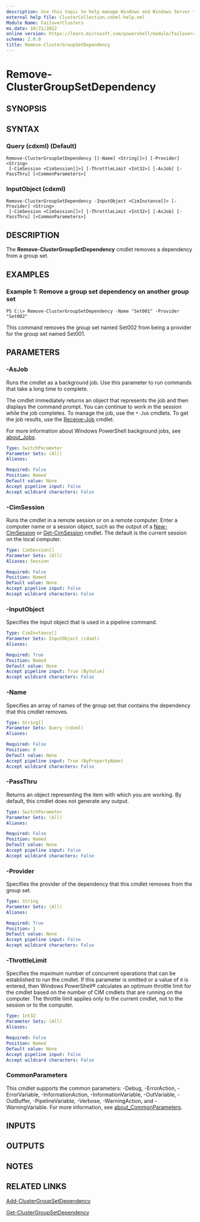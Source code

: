 ```yaml
---
description: Use this topic to help manage Windows and Windows Server technologies with Windows PowerShell.
external help file: ClusterCollection.cdxml-help.xml
Module Name: FailoverClusters
ms.date: 10/21/2022
online version: https://learn.microsoft.com/powershell/module/failoverclusters/remove-clustergroupsetdependency?view=windowsserver2022-ps&wt.mc_id=ps-gethelp
schema: 2.0.0
title: Remove-ClusterGroupSetDependency
---
```


# Remove-ClusterGroupSetDependency

## SYNOPSIS
## SYNTAX

### Query (cdxml) (Default)

```
Remove-ClusterGroupSetDependency [[-Name] <String[]>] [-Provider] <String>
 [-CimSession <CimSession[]>] [-ThrottleLimit <Int32>] [-AsJob] [-PassThru] [<CommonParameters>]
```

### InputObject (cdxml)

```
Remove-ClusterGroupSetDependency -InputObject <CimInstance[]> [-Provider] <String>
 [-CimSession <CimSession[]>] [-ThrottleLimit <Int32>] [-AsJob] [-PassThru] [<CommonParameters>]
```

## DESCRIPTION

The **Remove-ClusterGroupSetDependency** cmdlet removes a dependency from a group set.

## EXAMPLES

### Example 1: Remove a group set dependency on another group set

```
PS C:\> Remove-ClusterGroupSetDependency -Name "Set001" -Provider "Set002"
```

This command removes the group set named Set002 from being a provider for the group set named
Set001.

## PARAMETERS

### -AsJob

Runs the cmdlet as a background job. Use this parameter to run commands that take a long time to
complete.

The cmdlet immediately returns an object that represents the job and then displays the command
prompt. You can continue to work in the session while the job completes. To manage the job, use the
`*-Job` cmdlets. To get the job results, use the
[Receive-Job](https://go.microsoft.com/fwlink/?LinkID=113372) cmdlet.

For more information about Windows PowerShell background jobs, see
[about_Jobs](https://go.microsoft.com/fwlink/?LinkID=113251).

```yaml
Type: SwitchParameter
Parameter Sets: (All)
Aliases: 

Required: False
Position: Named
Default value: None
Accept pipeline input: False
Accept wildcard characters: False
```

### -CimSession

Runs the cmdlet in a remote session or on a remote computer. Enter a computer name or a session
object, such as the output of a [New-CimSession](https://go.microsoft.com/fwlink/p/?LinkId=227967)
or [Get-CimSession](https://go.microsoft.com/fwlink/p/?LinkId=227966) cmdlet. The default is the
current session on the local computer.

```yaml
Type: CimSession[]
Parameter Sets: (All)
Aliases: Session

Required: False
Position: Named
Default value: None
Accept pipeline input: False
Accept wildcard characters: False
```

### -InputObject

Specifies the input object that is used in a pipeline command.

```yaml
Type: CimInstance[]
Parameter Sets: InputObject (cdxml)
Aliases: 

Required: True
Position: Named
Default value: None
Accept pipeline input: True (ByValue)
Accept wildcard characters: False
```

### -Name

Specifies an array of names of the group set that contains the dependency that this cmdlet removes.

```yaml
Type: String[]
Parameter Sets: Query (cdxml)
Aliases: 

Required: False
Position: 0
Default value: None
Accept pipeline input: True (ByPropertyName)
Accept wildcard characters: False
```

### -PassThru

Returns an object representing the item with which you are working. By default, this cmdlet does not
generate any output.

```yaml
Type: SwitchParameter
Parameter Sets: (All)
Aliases: 

Required: False
Position: Named
Default value: None
Accept pipeline input: False
Accept wildcard characters: False
```

### -Provider

Specifies the provider of the dependency that this cmdlet removes from the group set.

```yaml
Type: String
Parameter Sets: (All)
Aliases: 

Required: True
Position: 1
Default value: None
Accept pipeline input: False
Accept wildcard characters: False
```

### -ThrottleLimit

Specifies the maximum number of concurrent operations that can be established to run the cmdlet. If
this parameter is omitted or a value of `0` is entered, then Windows PowerShell® calculates an
optimum throttle limit for the cmdlet based on the number of CIM cmdlets that are running on the
computer. The throttle limit applies only to the current cmdlet, not to the session or to the
computer.

```yaml
Type: Int32
Parameter Sets: (All)
Aliases: 

Required: False
Position: Named
Default value: None
Accept pipeline input: False
Accept wildcard characters: False
```

### CommonParameters

This cmdlet supports the common parameters: -Debug, -ErrorAction, -ErrorVariable,
-InformationAction, -InformationVariable, -OutVariable, -OutBuffer, -PipelineVariable, -Verbose,
-WarningAction, and -WarningVariable. For more information, see
[about_CommonParameters](https://go.microsoft.com/fwlink/?LinkID=113216).

## INPUTS

## OUTPUTS

## NOTES

## RELATED LINKS

[Add-ClusterGroupSetDependency](./Add-ClusterGroupSetDependency.md)

[Get-ClusterGroupSetDependency](./Get-ClusterGroupSetDependency.md)
